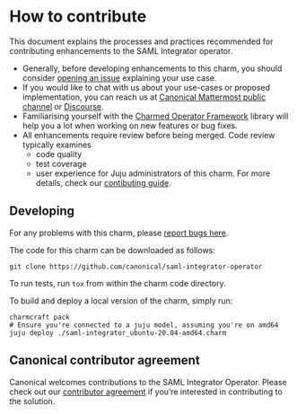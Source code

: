 # How to contribute

This document explains the processes and practices recommended for contributing enhancements to the SAML Integrator operator.

* Generally, before developing enhancements to this charm, you should consider [opening an issue](https://github.com/canonical/saml-integrator-operator/issues) explaining your use case.
* If you would like to chat with us about your use-cases or proposed implementation, you can reach us at [Canonical Mattermost public channel](https://chat.charmhub.io/charmhub/channels/charm-dev) or [Discourse](https://discourse.charmhub.io/).
* Familiarising yourself with the [Charmed Operator Framework](https://juju.is/docs/sdk) library will help you a lot when working on new features or bug fixes.
* All enhancements require review before being merged. Code review typically examines
  * code quality
  * test coverage
  * user experience for Juju administrators of this charm.
For more details, check our [contibuting guide](https://github.com/canonical/is-charms-contributing-guide/blob/main/CONTRIBUTING.md).

## Developing

For any problems with this charm, please [report bugs here](https://github.com/canonical/saml-integrator-operator/issues).

The code for this charm can be downloaded as follows:

```
git clone https://github.com/canonical/saml-integrator-operator
```

To run tests, run `tox` from within the charm code directory.

To build and deploy a local version of the charm, simply run:

```
charmcraft pack
# Ensure you're connected to a juju model, assuming you're on amd64
juju deploy ./saml-integrator_ubuntu-20.04-amd64.charm
```
## Canonical contributor agreement

Canonical welcomes contributions to the SAML Integrator Operator. Please check out our [contributor agreement](https://ubuntu.com/legal/contributors) if you’re interested in contributing to the solution.
